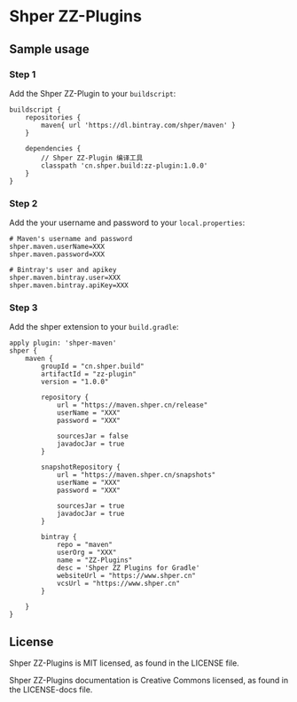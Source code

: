 # Shper ZZ-Plugins

## Sample usage

### Step 1

Add the Shper ZZ-Plugin to your `buildscript`:

```
buildscript {
    repositories {
        maven{ url 'https://dl.bintray.com/shper/maven' }
    }

    dependencies {
        // Shper ZZ-Plugin 编译工具
        classpath 'cn.shper.build:zz-plugin:1.0.0'
    }
}
```

### Step 2

Add the your username and password to your `local.properties`:


```
# Maven's username and password
shper.maven.userName=XXX
shper.maven.password=XXX

# Bintray's user and apikey
shper.maven.bintray.user=XXX
shper.maven.bintray.apiKey=XXX
```

### Step 3

Add the shper extension to your `build.gradle`:

```
apply plugin: 'shper-maven'
shper {
    maven {
        groupId = "cn.shper.build"
        artifactId = "zz-plugin"
        version = "1.0.0"

        repository {
            url = "https://maven.shper.cn/release"
            userName = "XXX"
            password = "XXX"

            sourcesJar = false
            javadocJar = true
        }

        snapshotRepository {
            url = "https://maven.shper.cn/snapshots"
            userName = "XXX"
            password = "XXX"

            sourcesJar = true
            javadocJar = true
        }

        bintray {
            repo = "maven"
            userOrg = "XXX"
            name = "ZZ-Plugins"
            desc = 'Shper ZZ Plugins for Gradle'
            websiteUrl = "https://www.shper.cn"
            vcsUrl = "https://www.shper.cn"
        }

    }
}
```


## License
Shper ZZ-Plugins is MIT licensed, as found in the LICENSE file.

Shper ZZ-Plugins documentation is Creative Commons licensed, as found in the LICENSE-docs file.